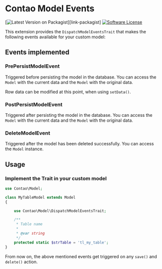 # Contao Model Events

[![Latest Version on Packagist][ico-version]][link-packagist]
[![Software License][ico-license]]()

This extension provides the `DispatchModelEventsTrait` that makes the following events available for your custom model:

## Events implemented

### PrePersistModelEvent

Triggered before persisting the model in the database. You can access the `Model` with the current data and the `Model` with the original data.

Row data can be modified at this point, when using `setData()`.

### PostPersistModelEvent

Triggered after persisting the model in the database. You can access the `Model` with the current data and the `Model` with the original data.

### DeleteModelEvent

Triggered after the model has been deleted successfully. You can access the `Model` instance.

## Usage

### Implement the Trait in your custom model

```php
use Contao\Model;

class MyTableModel extends Model
{

    use Contao\Model\DispatchModelEventsTrait;

    /**
     * Table name
     *
     * @var string
     */
    protected static $strTable = 'tl_my_table';
}
```

From now on, the above mentioned events get triggered on any `save()` and `delete()` action.

[ico-version]: https://img.shields.io/packagist/v/richardhj/contao-model-events.svg?style=flat-square
[ico-license]: https://img.shields.io/badge/license-LGPL-brightgreen.svg?style=flat-square

[link-dependencies]: https://www.versioneye.com/php/richardhj:contao-model-events
